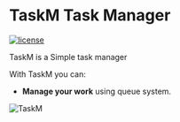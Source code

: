 # TaskM Task Manager

[![license](https://img.shields.io/github/license/Kong/insomnia.svg)](LICENSE)


TaskM is a Simple task manager


With TaskM you can:

- **Manage your work** using queue system.

![TaskM](https://static.virtualretail.cloud/app.png)

